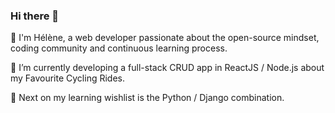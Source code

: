 ### Hi there 👋



 :herb:  I'm Hélène, a web developer passionate about the open-source mindset, coding community and continuous learning process.

 :bicyclist:  I’m currently developing a full-stack CRUD app in ReactJS / Node.js about my Favourite Cycling Rides.

 :eyes:  Next on my learning wishlist is the Python / Django combination.


